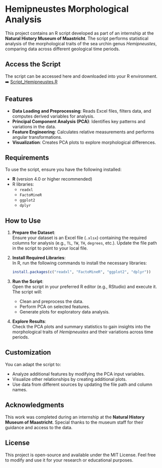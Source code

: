 
# Hemipneustes Morphological Analysis

This project contains an R script developed as part of an internship at the **Natural History Museum of Maastricht**. The script performs statistical analysis of the morphological traits of the sea urchin genus *Hemipneustes*, comparing data across different geological time periods.

## Access the Script
The script can be accessed here and downloaded into your R environment. 
➡️ [Script_Hemipneustes.R](./Script_Hemipneustes.R)

## Features
- **Data Loading and Preprocessing**: Reads Excel files, filters data, and computes derived variables for analysis.
- **Principal Component Analysis (PCA)**: Identifies key patterns and variations in the data.
- **Feature Engineering**: Calculates relative measurements and performs angular transformations.
- **Visualization**: Creates PCA plots to explore morphological differences.

## Requirements
To use the script, ensure you have the following installed:
- **R** (version 4.0 or higher recommended)
- R libraries:
  - `readxl`
  - `FactoMineR`
  - `ggplot2`
  - `dplyr`

## How to Use
1. **Prepare the Dataset**:  
   Ensure your dataset is an Excel file (`.xlsx`) containing the required columns for analysis (e.g., `TL`, `TW`, `TH`, `degrees`, etc.). Update the file path in the script to point to your local file.

2. **Install Required Libraries**:  
   In R, run the following commands to install the necessary libraries:
   ```R
   install.packages(c("readxl", "FactoMineR", "ggplot2", "dplyr"))
   ```

3. **Run the Script**:  
   Open the script in your preferred R editor (e.g., RStudio) and execute it. The script will:
   - Clean and preprocess the data.
   - Perform PCA on selected features.
   - Generate plots for exploratory data analysis.

4. **Explore Results**:  
   Check the PCA plots and summary statistics to gain insights into the morphological traits of *Hemipneustes* and their variations across time periods.

## Customization
You can adapt the script to:
- Analyze additional features by modifying the PCA input variables.
- Visualize other relationships by creating additional plots.
- Use data from different sources by updating the file path and column names.

## Acknowledgments
This work was completed during an internship at the **Natural History Museum of Maastricht**. Special thanks to the museum staff for their guidance and access to the data.

## License
This project is open-source and available under the MIT License. Feel free to modify and use it for your research or educational purposes.

